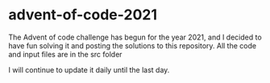 # advent-of-code-2021
The Advent of code challenge has begun for the year 2021, and I decided to have fun solving it and posting the solutions to this repository. All the code and input files are in the src folder<p>
I will continue to update it daily until the last day.

